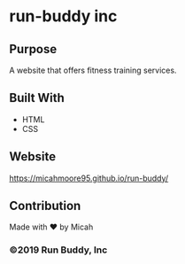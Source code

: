 # run-buddy inc

## Purpose
A website that offers fitness training services.

## Built With
* HTML
* CSS

## Website
https://micahmoore95.github.io/run-buddy/

## Contribution
Made with ❤️ by Micah

### ©️2019 Run Buddy, Inc
